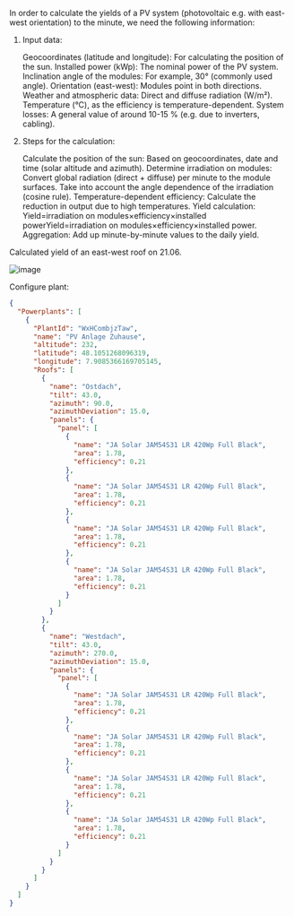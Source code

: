 In order to calculate the yields of a PV system (photovoltaic e.g. with east-west orientation) to the minute, we need the following information:

1. Input data:

   Geocoordinates (latitude and longitude): For calculating the position of the sun.
    Installed power (kWp): The nominal power of the PV system.
    Inclination angle of the modules: For example, 30° (commonly used angle).
    Orientation (east-west): Modules point in both directions.
    Weather and atmospheric data:
        Direct and diffuse radiation (W/m²).
        Temperature (°C), as the efficiency is temperature-dependent.
    System losses: A general value of around 10-15 % (e.g. due to inverters, cabling).


2.  Steps for the calculation:

    Calculate the position of the sun: Based on geocoordinates, date and time (solar altitude and azimuth).
    Determine irradiation on modules:
        Convert global radiation (direct + diffuse) per minute to the module surfaces.
        Take into account the angle dependence of the irradiation (cosine rule).
    Temperature-dependent efficiency: Calculate the reduction in output due to high temperatures.
    Yield calculation:
        Yield=irradiation on modules×efficiency×installed powerYield=irradiation on modules×efficiency×installed power.
    Aggregation: Add up minute-by-minute values to the daily yield.


Calculated yield of an east-west roof on 21.06.


   ![image](https://github.com/user-attachments/assets/6b5fbc66-15e9-4159-ab83-48aa20c79371)

Configure plant:
```json
{
  "Powerplants": [
    {
      "PlantId": "WxHCombjzTaw",
      "name": "PV Anlage Zuhause",
      "altitude": 232,
      "latitude": 48.1051268096319,
      "longitude": 7.9085366169705145,
      "Roofs": [
        {
          "name": "Ostdach",
          "tilt": 43.0,
          "azimuth": 90.0,
          "azimuthDeviation": 15.0,
          "panels": {
            "panel": [
              {
                "name": "JA Solar JAM54S31 LR 420Wp Full Black",
                "area": 1.78,
                "efficiency": 0.21
              },
              {
                "name": "JA Solar JAM54S31 LR 420Wp Full Black",
                "area": 1.78,
                "efficiency": 0.21
              },
              {
                "name": "JA Solar JAM54S31 LR 420Wp Full Black",
                "area": 1.78,
                "efficiency": 0.21
              },
              {
                "name": "JA Solar JAM54S31 LR 420Wp Full Black",
                "area": 1.78,
                "efficiency": 0.21
              }
            ]
          }
        },
        {
          "name": "Westdach",
          "tilt": 43.0,
          "azimuth": 270.0,
          "azimuthDeviation": 15.0,
          "panels": {
            "panel": [
              {
                "name": "JA Solar JAM54S31 LR 420Wp Full Black",
                "area": 1.78,
                "efficiency": 0.21
              },
              {
                "name": "JA Solar JAM54S31 LR 420Wp Full Black",
                "area": 1.78,
                "efficiency": 0.21
              },
              {
                "name": "JA Solar JAM54S31 LR 420Wp Full Black",
                "area": 1.78,
                "efficiency": 0.21
              },
              {
                "name": "JA Solar JAM54S31 LR 420Wp Full Black",
                "area": 1.78,
                "efficiency": 0.21
              }
            ]
          }
        }
      ]
    }
  ]
}
```

